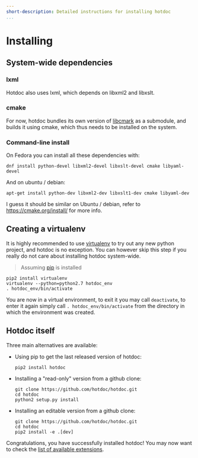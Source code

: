 ```yaml
---
short-description: Detailed instructions for installing hotdoc
...
```


# Installing

## System-wide dependencies

### lxml

Hotdoc also uses lxml, which depends on libxml2 and libxslt.

### cmake

For now, hotdoc bundles its own version of [libcmark](https://github.com/jgm/cmark) as a submodule, and builds it using cmake, which thus needs to be installed on the system.

### Command-line install

On Fedora you can install all these dependencies with:

```
dnf install python-devel libxml2-devel libxslt-devel cmake libyaml-devel
```

And on ubuntu / debian:

```
apt-get install python-dev libxml2-dev libxslt1-dev cmake libyaml-dev
```

I guess it should be similar on Ubuntu / debian, refer to <https://cmake.org/install/> for more info.

## Creating a virtualenv

It is highly recommended to use [virtualenv](https://virtualenv.readthedocs.org/en/latest/) to try out any new python project, and hotdoc is no exception. You can however skip this step if you really do not
care about installing hotdoc system-wide.

> Assuming [pip](https://pip.pypa.io/en/stable/) is installed

```
pip2 install virtualenv
virtualenv --python=python2.7 hotdoc_env
. hotdoc_env/bin/activate
```

You are now in a virtual environment, to exit it you may call `deactivate`, to enter it again simply call `. hotdoc_env/bin/activate` from the directory in which the environment was created.

## Hotdoc itself

Three main alternatives are available:

* Using pip to get the last released version of hotdoc:
  ```
  pip2 install hotdoc
  ```

* Installing a "read-only" version from a github clone:
  ```
  git clone https://github.com/hotdoc/hotdoc.git
  cd hotdoc
  python2 setup.py install
  ```

* Installing an editable version from a github clone:
  ```
  git clone https://github.com/hotdoc/hotdoc.git
  cd hotdoc
  pip2 install -e .[dev]
  ```

Congratulations, you have successfully installed hotdoc! You may now want to check the [list of available extensions](https://github.com/hotdoc).
